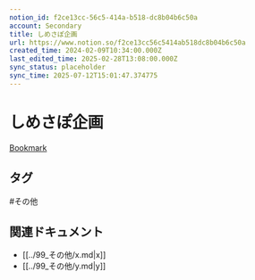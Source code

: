 ```yaml
---
notion_id: f2ce13cc-56c5-414a-b518-dc8b04b6c50a
account: Secondary
title: しめさぽ企画
url: https://www.notion.so/f2ce13cc56c5414ab518dc8b04b6c50a
created_time: 2024-02-09T10:34:00.000Z
last_edited_time: 2025-02-28T13:08:00.000Z
sync_status: placeholder
sync_time: 2025-07-12T15:01:47.374775
---
```

# しめさぽ企画

[Bookmark](https://www.youtube.com/playlist?list=PLUHuopsdZJtXsX9zQRixv9TfEtctQdCJn)

## タグ

#その他 

## 関連ドキュメント

- [[../99_その他/x.md|x]]
- [[../99_その他/y.md|y]]
